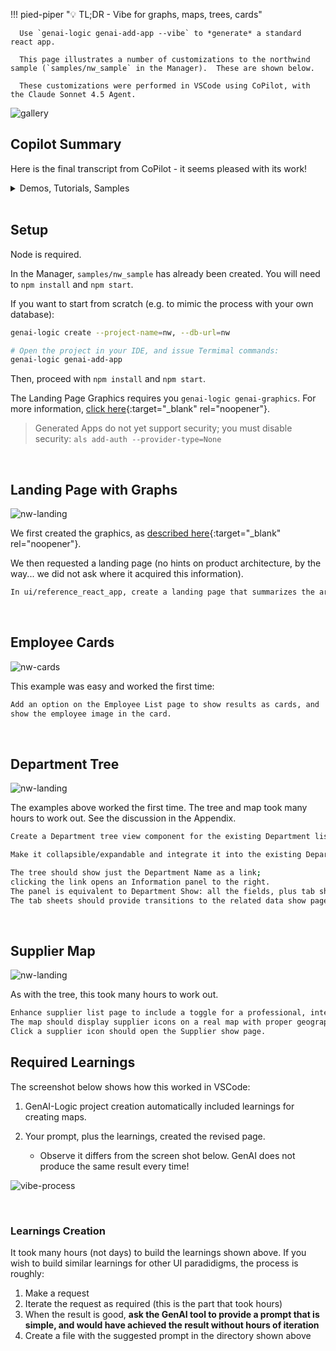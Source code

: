 !!! pied-piper ":bulb: TL;DR - Vibe for graphs, maps, trees, cards"

      Use `genai-logic genai-add-app --vibe` to *generate* a standard react app.

      This page illustrates a number of customizations to the northwind sample (`samples/nw_sample` in the Manager).  These are shown below.
      
      These customizations were performed in VSCode using CoPilot, with the Claude Sonnet 4.5 Agent.
      
![gallery](images/ui-vibe/nw/vibe-gallery.png)


## Copilot Summary

Here is the final transcript from CoPilot - it seems pleased with its work!

<details markdown>

<summary>Demos, Tutorials, Samples</summary>

Fantastic! 🎉 I'm thrilled that everything is working perfectly now!

What We've Successfully Accomplished:

* Employee List/Cards Toggle ✅

      * List view: Traditional data grid
      * Cards view: Beautiful card layout with employee photos
      * PhotoPath image support in both cards and show pages
      * Professional styling with hover effects and responsive design

* Employee Show Page ✅

      * Single, prominent photo display at the top (no duplicates!)
      * Comprehensive employee information in a clean grid layout
      * Proper image handling with fallback avatars
      * Seamless navigation from department tree → employee grid → employee details

* Department Tree View ✅

      * Hierarchical expandable tree with +/- icons for incremental expansion
      * Split-panel interface with department details on the right
      * Professional tabbed layout using Material-UI tabs
      * Employee grid display with clickable navigation to employee details

* Supplier Map View Summary ✅

      * Interactive World Map: Displays suppliers as red markers on a Leaflet.js world map with country-based positioning

      * Dual View Toggle: Switch between traditional list view and geographic map view using Material-UI toggle buttons

      * Click Navigation: Click markers or popup buttons to navigate directly to individual supplier detail pages

      * Info Panel: Overlay showing supplier count (29 total) with usage instructions and map legend

      * Global Coverage: Supports 20+ countries with fallback handling for unknown locations

* Technical Excellence ✅

      Robust error handling and data type consistency
      Proper React Admin component patterns
      Material-UI integration with consistent styling
      Clean, maintainable code structure

This implementation provides a truly professional and intuitive user experience for navigating department hierarchies and employee information. The combination of the tree view, image support, and tabbed interfaces creates a modern, enterprise-quality application!

</details>

<br>

## Setup

Node is required.

In the Manager, `samples/nw_sample` has already been created.  You will need to `npm install` and `npm start`.

If you want to start from scratch (e.g. to mimic the process with your own database):

```bash title="Vibe Kickstart"
genai-logic create --project-name=nw, --db-url=nw

# Open the project in your IDE, and issue Termimal commands:
genai-logic genai-add-app
```

Then, proceed with `npm install` and `npm start`.

The Landing Page Graphics requires you `genai-logic genai-graphics`.  For more information, [click here](WebGenAI-CLI.md#dashboard-graphics){:target="_blank" rel="noopener"}.

> Generated Apps do not yet support security; you must disable security: `als add-auth --provider-type=None`

<br>

## Landing Page with Graphs

![nw-landing](images/ui-vibe/nw/genai-landing.png)

We first created the graphics, as [described here](WebGenAI-CLI.md#dashboard-graphics){:target="_blank" rel="noopener"}.

We then requested a landing page (no hints on product architecture, by the way... we did not ask where it acquired this information).

```bash title="Prompt -- Landing Page with Graphics"
In ui/reference_react_app, create a landing page that summarizes the architecture, and iFrame to "http://localhost:5656/dashboard"
```

<br>

## Employee Cards

![nw-cards](images/ui-vibe/nw/cards%20with%20images.png)

This example was easy and worked the first time:

```bash title="Prompt -- Employee Cards"
Add an option on the Employee List page to show results as cards, and 
show the employee image in the card.
```

<br>

## Department Tree

![nw-landing](images/ui-vibe/nw/Tree.png)

The examples above worked the first time.  The tree and map took many hours to work out.  See the discussion in the Appendix.

```bash title="Prompt -- Department Tree"
Create a Department tree view component for the existing Department list page. 

Make it collapsible/expandable and integrate it into the existing Department.js file.

The tree should show just the Department Name as a link; 
clicking the link opens an Information panel to the right.
The panel is equivalent to Department Show: all the fields, plus tab sheets for related data.
The tab sheets should provide transitions to the related data show pages (eg, the Employee page).
```

<br>

## Supplier Map

![nw-landing](images/ui-vibe/nw/maps%20with%20zoom%20and%20links.png)

As with the tree, this took many hours to work out.

```bash title="Prompt -- Supplier Map"
Enhance supplier list page to include a toggle for a professional, interactive world map view.
The map should display supplier icons on a real map with proper geography.  
Click a supplier icon should open the Supplier show page.
```

## Required Learnings

The screenshot below shows how this worked in VSCode:

1. GenAI-Logic project creation automatically included learnings for creating maps.
2. Your prompt, plus the learnings, created the revised page.

      * Observe it differs from the screen shot below.  GenAI does not produce the same result every time!

![vibe-process](images/ui-vibe/nw/vibe-process.png)

<br>

### Learnings Creation

It took many hours (not days) to build the learnings shown above.
If you wish to build similar learnings for other UI paradidigms, the process is roughly:

1. Make a request
2. Iterate the request as required (this is the part that took hours)
3. When the result is good, **ask the GenAI tool to provide a prompt that is simple, and would have achieved the result without hours of iteration**
4. Create a file with the suggested prompt in the directory shown above
